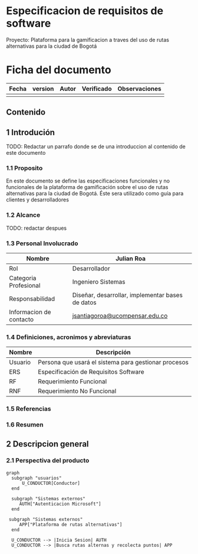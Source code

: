 # Especificacion de requisitos de software

Proyecto: Plataforma para la gamificacion a traves del uso de rutas alternativas para la ciudad de Bogotá

# Ficha del documento

| Fecha | version | Autor | Verificado | Observaciones |
|-------|---------|-------|------------|---------------|
|       |         |       |            |               |

## Contenido

## 1 Introdución

TODO: Redactar un parrafo donde se de una introduccion al contenido de este documento

### 1.1 Proposito

En este documento se define las especificaciones funcionales y no funcionales de la plataforma de gamificación sobre el uso de rutas alternativas para la ciudad de Bogotá. Éste sera utilizado como guía para clientes y desarrolladores

### 1.2 Alcance

TODO: redactar despues

### 1.3 Personal Involucrado

| Nombre                  | Julian Roa                                       |
|-------------------------|--------------------------------------------------|
| Rol                     | Desarrollador                                    |
| Categoria Profesional   | Ingeniero Sistemas                               |
| Responsabilidad         | Diseñar, desarrollar, implementar bases de datos |
| Informacion de contacto | jsantiagoroa@ucompensar.edu.co                   |

### 1.4 Definiciones, acronimos y abreviaturas

| Nombre  | Descripción                                          |
|---------|------------------------------------------------------|
| Usuario | Persona que usará el sistema para gestionar procesos |
| ERS     | Especificación de Requisitos Software                |
| RF      | Requerimiento Funcional                              |
| RNF     | Requerimiento No Funcional                           |

### 1.5 Referencias

### 1.6 Resumen

## 2 Descripcion general

### 2.1 Perspectiva del producto

```mermaid
graph
  subgraph "usuarios"
      U_CONDUCTOR[Conductor]
  end

  subgraph "Sistemas externos"
     AUTH["Autenticacion Microsoft"]
  end

 subgraph "Sistemas externos"
     APP["Plataforma de rutas alternativas"]
  end

  U_CONDUCTOR --> |Inicia Sesion| AUTH
  U_CONDUCTOR --> |Busca rutas alternas y recolecta puntos| APP


```




